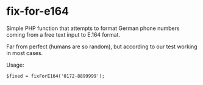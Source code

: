 # fix-for-e164
Simple PHP function that attempts to format German phone numbers coming from a free text input to E.164 format.

Far from perfect (humans are so random), but according to our test working in most cases.

Usage:

    $fixed = fixForE164('0172-8899999');
